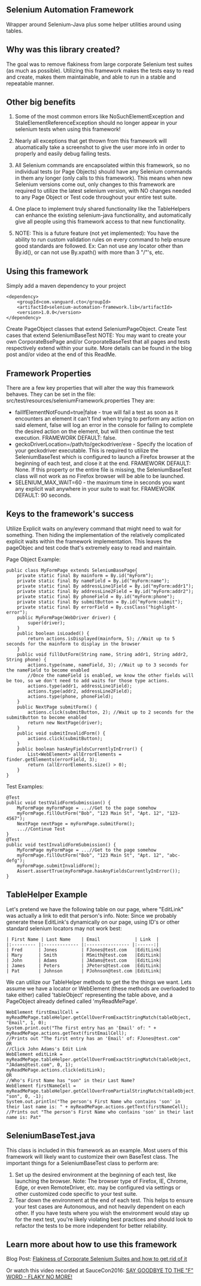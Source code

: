 ## Selenium Automation Framework

Wrapper around Selenium-Java plus some helper utilities around using tables.

## Why was this library created?

The goal was to remove flakiness from large corporate Selenium test suites (as much as possible).
Utilizing this framework makes the tests easy to read and create, makes them maintainable, and able to run in a stable and repeatable manner.

## Other big benefits

1) Some of the most common errors like NoSuchElementException and StaleElementReferenceException should no longer appear in your selenium tests when using this framework!

2) Nearly all exceptions that get thrown from this framework will atuomatically take a screenshot to give the user more info in order to properly and easily debug failing tests.

3) All Selenium commands are encapsolated within this framework, so no individual tests (or Page Objects) should have any Selenium commands in them any longer (only calls to this framework).  This means when new Selenium versions come out, only changes to this framework are required to utilize the latest selenium version, with NO changes needed to any Page Object or Test code throughout your entire test suite.

4) One place to implement truly shared functionality like the TableHelpers can enhance the existing selenium-java functionality, and automatically give all people using this framework access to that new functionality.


5) NOTE: This is a future feature (not yet implemented): You have the ability to run custom validation rules on every command to help ensure good standards are followed.  Ex: Can not use any locator other than By.id(), or can not use By.xpath() with more than 3 "/"'s, etc.


## Using this framework
Simply add a maven dependency to your project
```
<dependency>
	<groupId>com.vanguard.cto</groupId>
	<artifactId>selenium-automation-framework.lib</artifactId>
	<version>1.0.0</version>
</dependency>
```

Create PageObject classes that extend SeleniumPageObject.
Create Test cases that extend SeleniumBaseTest
NOTE: You may want to create your own CorporateBsePage and/or CorporateBaseTest that all pages and tests respectively extend within your suite.
More details can be found in the blog post and/or video at the end of this ReadMe. 


## Framework Properties
There are a few key properties that will alter the way this framework behaves.  They can be set in the file: src/test/resources/seleniumFramework.properties
They are:
* failIfElementNotFound=true|false - true will fail a test as soon as it encounters an element it can't find when trying to perform any action on said element, false will log an error in the console for failing to complete the desired action on the element, but will then continue the test execution.  FRAMEWORK DEFAULT: false.
* geckoDriverLocation=/path/to/geckodriver/exe - Specify the location of your geckodriver executable.  This is required to utilize the SeleniumBaseTest which is configured to launch a Firefox browser at the beginning of each test, and close it at the end.  FRAMEWORK DEFAULT: None.  If this property or the entire file is missing, the SeleniumBaseTest class will not work as no Firefox browser will be able to be launched.
* SELENIUM_MAX_WAIT=60 - the maximum time in seconds you want any explicit wait anywhere in your suite to wait for.  FRAMEWORK DEFAULT: 90 seconds.


## Keys to the framework's success

Utilize Explicit waits on any/every command that might need to wait for something.  Then hiding the implementation of the relatively complicated explicit waits within the framework implementation.  This leaves the pageObjec and test code that's extremely easy to read and maintain.

Page Object Example:

	public class MyFormPage extends SeleniumBasePage{
		private static final By mainform = By.id("myForm");
		private static final By nameField = By.id("myForm:name");
		private static final By addressLine1Field = By.id("myForm:addr1");
		private static final By addressLine2Field = By.id("myForm:addr2");
		private static final By phoneField = By.id("myForm:phone");
		private static final By submitButton = By.id("myForm:submit");
		private static final By errorField = By.cssClass("highlight-error");
		public MyFormPage(WebDriver driver) {
			super(driver);
		}
		public boolean isLoaded() {
			return actions.isDisplayed(mainform, 5); //Wait up to 5 seconds for the mainform to display in the browser
		}
		public void fillOutForm(String name, String addr1, String addr2, String phone) {
			actions.type(name, nameField, 3); //Wait up to 3 seconds for the nameField to become enabled
			//Once the nameField is enabled, we know the other fields will be too, so we don't need to add waits for those type actions.
			actions.type(addr1, addressLine1Field);
			actions.type(addr2, addressLine2Field);
			actions.type(phone, phoneField);
		}
		public NextPage submitForm() {
			actions.click(submitButton, 2); //Wait up to 2 seconds for the submitButton to become enabled
			return new NextPage(driver);
		}
		public void submitInvalidForm() {
			actions.click(submitButton);
		}
		public boolean hasAnyFieldsCurrentlyInError() {
			List<WebElement> allErrorElements = finder.getElements(errorField, 3);
			return (allErrorElements.size() > 0);
		}
	}


Test Examples:

	@Test
	public void testValidFormSubmission() {
		MyFormPage myFormPage = ...//Get to the page somehow
		myFormPage.fillOutForm("Bob", "123 Main St", "Apt. 12", "123-4567");
		NextPage nextPage = myFormPage.submitForm();
		...//Continue Test
	}
	@Test
	public void testInvalidFormSubmission() {
		MyFormPage myFormPage = ...//Get to the page somehow
		myFormPage.fillOutForm("Bob", "123 Main St", "Apt. 12", "abc-defg");
		myFormPage.submitInvalidForm();
		Assert.assertTrue(myFormPage.hasAnyFieldsCurrentlyInError());
	}


## TableHelper Example

Let's pretend we have the following table on our page, where "EditLink" was actually a link to edit that person's info.
Note: Since we probably generate these EditLink's dynamically on our page, using ID's or other standard selenium locators may not work best:

	| First Name | Last Name    | Email         	| Link  |
	|:--------- |:------------- |:---------------- |:------:|
	| Fred	    | Jones         | FJones@test.com   |EditLink|
	| Mary      | Smith         | MSmith@test.com   |EditLink|
	| John      | Adams         | JAdams@test.com   |EditLink|
	| James     | Peters        | JPeters@test.com  |EditLink|
	| Pat       | Johnson       | PJohnson@test.com |EditLink|


We can utilize our TableHelper methods to get the the things we want.  Lets assume we have a locator or WebElement (these methods are overloaded to take either) called 'tableObject' representing the table above, and a PageObject already defined called 'myReadMePage'.


	WebElement firstEmailCell = myReadMePage.tableHelper.getCellOverFromExactStringMatch(tableObject, "Email", 1, 0);
	System.print.out("The first entry has an 'Email' of: " + myReadMePage.actions.getText(firstEmailCell);
	//Prints out "The first entry has an 'Email' of: FJones@test.com"
	OR
	//Click John Adams's Edit Link
	WebElement editLink = myReadMePage.tableHelper.getCellOverFromExactStringMatch(tableObject, "JAdams@test.com", 0, 1);
	myReadMePage.actions.click(editLink);
	OR
	//Who's First Name has "son" in their Last Name?
	WebElement firstNameCell = myReadMePage.tableHelper.getCellOverFromPartialStringMatch(tableObject, "son", 0, -1);
	System.out.println("The person's First Name who contains 'son' in their last name is: " + myReadMePage.actions.getText(firstNameCell);
	//Prints out "The person's First Name who contains 'son' in their last name is: Pat"
	

## SeleniumBaseTest.java
This class is included in this framework as an example.  Most users of this framework will likely want to customize their own BaseTest class.  The important things for a SeleniumBaseTest class to perform are:
1) Set up the desired environment at the beginning of each test, like launching the browser.  Note: The browser type of Firefox, IE, Chrome, Edge, or even RemoteDriver, etc. may be configured via settings or other customized code specific to your test suite.
2) Tear down the environment at the end of each test.
This helps to ensure your test cases are Autonomous, and not heavily dependent on each other.  If you have tests where you wish the environment would stay up for the next test, you're likely violating best practices and should look to refactor the tests to be more independent for better reliability.

## Learn more about how to use this framework

Blog Post: [Flakiness of Corporate Selenium Suites and how to get rid of it](http://www.ocpsoft.org/opensource/flakiness-of-corporate-selenium-suites-and-how-to-get-rid-of-it/)

Or watch this video recorded at SauceCon2016: [SAY GOODBYE TO THE "F" WORD - FLAKY NO MORE!](https://www.youtube.com/watch?v=2K2M7s_Ups0)